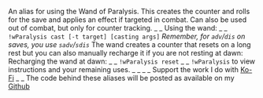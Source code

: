 An alias for using the Wand of Paralysis.  This creates the counter and rolls for the save and applies an effect if targeted in combat.  Can also be used out of combat, but only for counter tracking.
_ _
Using the wand:
_ _
`!wParalysis cast [-t target] [casting args]`  *Remember, for `adv`/`dis` on saves, you use `sadv`/`sdis`*
The wand creates a counter that resets on a long rest but you can also manually recharge it if you are not resting at dawn:
Recharging the wand at dawn:
_ _
`!wParalysis reset`
_ _
`!wParalysis` to view instructions and your remaining uses.
_ _
_ _
Support the work I do with [Ko-Fi](https://ko-fi.com/thereverendb)
_ _
The code behind these aliases will be posted as available on my  [Github](https://github.com/TheReverendB/avrae-aliases)